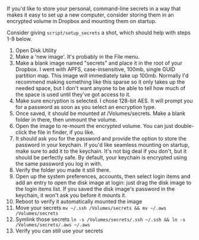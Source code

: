 If you'd like to store your personal, command-line secrets in a way that makes it easy to set up a new computer, consider storing them in an encrypted volume in Dropbox and mounting them on startup.

Consider giving `script/setup_secrets` a shot, which should help with steps 1-9 below.

1. Open Disk Utility
2. Make a 'new image'. It's probably in the File menu.
3. Make a blank image named "secrets" and place it in the root of your Dropbox. I went with APFS, case-insensitive, 100mb, single GUID partition map. This image will immediately take up 100mb. Normally I'd recommend making something like this sparse so it only takes up the needed space, but I don't want anyone to be able to tell how much of the space is used until they've got access to it.
4. Make sure encryption is selected. I chose 128-bit AES. It will prompt you for a password as soon as you select an encryption type.
5. Once saved, it should be mounted at /Volumes/secrets. Make a blank folder in there, then unmount the volume.
6. Open the image to re-mount the encrypted volume. You can just double-click the file in finder, if you like.
7. It should ask you for the password and provide the option to store the password in your keychain. If you'd like seamless mounting on startup, make sure to add it to the keychain. It's not big deal if you don't, but it should be perfectly safe. By default, your keychain is encrypted using the same password you log in with.
8. Verify the folder you made it still there.
9. Open up the system preferences, accounts, then select login items and add an entry to open the disk image at login: just drag the disk image to the login items list. If you saved the disk image's password in the keychain, it won't ask you before it mounts it.
10. Reboot to verify it automatically mounted the image
11. Move your secrets `mv ~/.ssh /Volumes/secrets && mv ~/.aws /Volumes/secrets`
12. Symlink those secrets `ln -s /Volumes/secrets/.ssh ~/.ssh && ln -s /Volumes/secrets/.aws ~/.aws`
13. Verify you can still use your secrets
